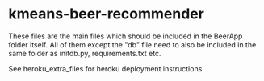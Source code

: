 # kmeans-beer-recommender

These files are the main files which should be included in the BeerApp folder itself.
All of them except the "db" file need to also be included in the same folder as initdb.py, requirements.txt etc.

See heroku_extra_files for heroku deployment instructions
